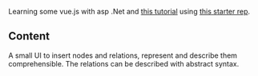 Learning some vue.js with asp .Net and [this tutorial](https://scotch.io/tutorials/build-a-secure-to-do-app-with-vuejs-aspnet-core-and-okta) using [this starter rep](https://github.com/MarkPieszak/aspnetcore-Vue-starter).

## Content
A small UI to insert nodes and relations, represent and describe them comprehensible. The relations can be described with abstract syntax.

